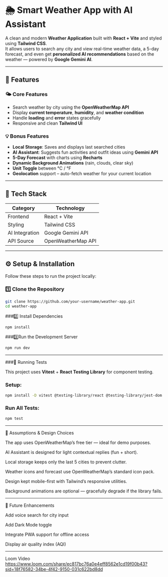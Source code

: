 # 🌦️ Smart Weather App with AI Assistant

A clean and modern **Weather Application** built with **React + Vite** and styled using **Tailwind CSS**.  
It allows users to search any city and view real-time weather data, a 5-day forecast, and even get **personalized AI recommendations** based on the weather — powered by **Google Gemini AI**.

---

## 🚀 Features

### 🌤 Core Features
- Search weather by city using the **OpenWeatherMap API**
- Display **current temperature**, **humidity**, and **weather condition**
- Handle **loading** and **error** states gracefully
- Responsive and clean **Tailwind UI**

### 💡 Bonus Features
- **Local Storage**: Saves and displays last searched cities
- **AI Assistant**: Suggests fun activities and outfit ideas using **Gemini API**
- **5-Day Forecast** with charts using **Recharts**
- **Dynamic Background Animations** (rain, clouds, clear sky)
- **Unit Toggle** between °C / °F
- **Geolocation** support – auto-fetch weather for your current location

---

## 🧩 Tech Stack

| Category        | Technology              |
|-----------------|-------------------------|
| Frontend        | React + Vite            |
| Styling         | Tailwind CSS            |
| AI Integration  | Google Gemini API        |
| API Source      | OpenWeatherMap API      |


---

## ⚙️ Setup & Installation

Follow these steps to run the project locally:

### 1️⃣ Clone the Repository
```bash
git clone https://github.com/your-username/weather-app.git
cd weather-app
```
###2️⃣ Install Dependencies
```bash
npm install
```

###3️⃣Run the Development Server
```bash
npm run dev
```
---
###🧪 Running Tests

This project uses **Vitest** + **React Testing Library** for component testing.

### Setup:
```bash
npm install -D vitest @testing-library/react @testing-library/jest-dom jsdom
```
### Run All Tests:
```bash
npm test
```

---

🧠 Assumptions & Design Choices

The app uses OpenWeatherMap’s free tier — ideal for demo purposes.

AI Assistant is designed for light contextual replies (fun + short).

Local storage keeps only the last 5 cities to prevent clutter.

Weather icons and forecast use OpenWeatherMap’s standard icon pack.

Design kept mobile-first with Tailwind’s responsive utilities.

Background animations are optional — gracefully degrade if the library fails.

---
🌟 Future Enhancements

Add voice search for city input

Add Dark Mode toggle

Integrate PWA support for offline access

Display air quality index (AQI)


---

Loom Video
https://www.loom.com/share/ec817bc76a0e4eff8562e1cd19f00b43?sid=18f76582-34be-4f42-9150-031c622bd8dd
